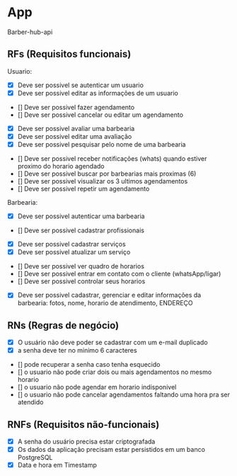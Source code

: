 # App

Barber-hub-api

## RFs (Requisitos funcionais)

Usuario:

- [x] Deve ser possivel se autenticar um usuario
- [x] Deve ser possivel editar as informações de um usuario
- [] Deve ser possivel fazer agendamento
- [] Deve ser possivel cancelar ou editar um agendamento
- [x] Deve ser possivel avaliar uma barbearia
- [x] Deve ser possivel editar uma avaliação
- [x] Deve ser possivel pesquisar pelo nome de uma barbearia
- [] Deve ser possivel receber notificações (whats) quando estiver proximo do horario agendado
- [] Deve ser possivel buscar por barbearias mais proximas (6)
- [] Deve ser possivel visualizar os 3 ultimos agendamentos
- [] Deve ser possivel repetir um agendamento

Barbearia:

- [x] Deve ser possivel autenticar uma barbearia
- [] Deve ser possivel cadastrar profissionais
- [x] Deve ser possivel cadastrar serviços
- [x] Deve ser possivel atualizar um serviço
- [] Deve ser possivel ver quadro de horarios
- [] Deve ser possivel entrar em contato com o cliente (whatsApp/ligar)
- [] Deve ser possivel controlar seus horarios
- [x] Deve ser possivel cadastrar, gerenciar e editar informações da barbearia: fotos, nome, horario de atendimento, ENDEREÇO

## RNs (Regras de negócio)

- [x] O usuário não deve poder se cadastrar com um e-mail duplicado
- [x] a senha deve ter no minimo 6 caracteres
- [] pode recuperar a senha caso tenha esquecido
- [] o usuario não pode criar dois ou mais agendamentos no mesmo horario
- [] o usuario não pode agendar em horario indisponivel
- [] o usuario não pode cancelar agendamentos faltando uma hora pra ser atendido

## RNFs (Requisitos não-funcionais)

- [x] A senha do usuário precisa estar criptografada
- [x] Os dados da aplicação precisam estar persistidos em um banco PostgreSQL
- [x] Data e hora em Timestamp
